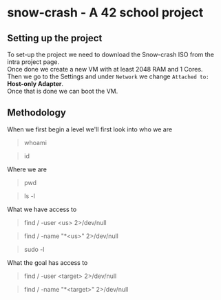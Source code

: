# snow-crash - A 42 school project

## Setting up the project

To set-up the project we need to download the Snow-crash ISO from the intra project page.  
Once done we create a new VM with at least 2048 RAM and 1 Cores.  
Then we go to the Settings and under `Network` we change `Attached to:` **Host-only Adapter**.  
Once that is done we can boot the VM.  

## Methodology

When we first begin a level we'll first look into who we are
>whoami

>id

Where we are
>pwd

>ls -l

What we have access to

>find / -user \<us\> 2>/dev/null

>find / -name "*\<us\>" 2>/dev/null

>sudo -l

What the goal has access to

>find / -user \<target\> 2>/dev/null

>find / -name "*\<target\>" 2>/dev/null
